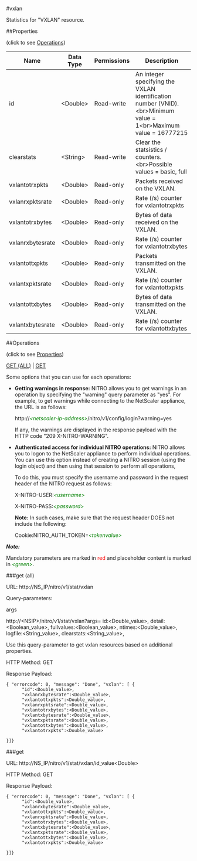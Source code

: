 #vxlan

Statistics for "VXLAN" resource.


##Properties 
<span>(click to see [Operations](#operations))</span>


<table><thead><tr><th>Name</th><th> Data Type</th><th> Permissions</th><th>Description</th></tr></thead><tbody><tr><td>id</td><td>&lt;Double></td><td>Read-write</td><td>An integer specifying the VXLAN identification number (VNID).&lt;br>Minimum value = 1&lt;br>Maximum value = 16777215</td><tr><tr><td>clearstats</td><td>&lt;String></td><td>Read-write</td><td>Clear the statsistics / counters.&lt;br>Possible values = basic, full</td><tr><tr><td>vxlantotrxpkts</td><td>&lt;Double></td><td>Read-only</td><td>Packets received on the VXLAN.</td><tr><tr><td>vxlanrxpktsrate</td><td>&lt;Double></td><td>Read-only</td><td>Rate (/s) counter for vxlantotrxpkts</td><tr><tr><td>vxlantotrxbytes</td><td>&lt;Double></td><td>Read-only</td><td>Bytes of data received on the VXLAN.</td><tr><tr><td>vxlanrxbytesrate</td><td>&lt;Double></td><td>Read-only</td><td>Rate (/s) counter for vxlantotrxbytes</td><tr><tr><td>vxlantottxpkts</td><td>&lt;Double></td><td>Read-only</td><td>Packets transmitted on the VXLAN.</td><tr><tr><td>vxlantxpktsrate</td><td>&lt;Double></td><td>Read-only</td><td>Rate (/s) counter for vxlantottxpkts</td><tr><tr><td>vxlantottxbytes</td><td>&lt;Double></td><td>Read-only</td><td>Bytes of data transmitted on the VXLAN.</td><tr><tr><td>vxlantxbytesrate</td><td>&lt;Double></td><td>Read-only</td><td>Rate (/s) counter for vxlantottxbytes</td><tr></tbody></table>
##Operations 
<span>(click to see [Properties](#properties))</span>


[GET (ALL)](#get-(all)) | [GET](#get)


Some options that you can use for each operations:
<ul><li><p><b>Getting warnings in response:</b> NITRO allows you to get warnings in an operation by specifying the "warning" query parameter as "yes". For example, to get warnings while connecting to the NetScaler appliance, the URL is as follows:</p><p>http://<span style="color:green;font-style:italic;">&lt;netscaler-ip-address&gt;</span>/nitro/v1/config/login?warning=yes</p><p>If any, the warnings are displayed in the response payload with the HTTP code "209 X-NITRO-WARNING".</p></li><li><p><b>Authenticated access for individual NITRO operations:</b> NITRO allows you to logon to the NetScaler appliance to perform individual operations. You can use this option instead of creating a NITRO session (using the login object) and then using that session to perform all operations,</p><p>To do this, you must specify the username and password in the request header of the NITRO request as follows:</p><p>X-NITRO-USER:<span style="color:green;font-style:italic;">&lt;username&gt;</span></p><p>X-NITRO-PASS:<span style="color:green;font-style:italic;">&lt;password&gt;</span></p><p><b>Note:</b> In such cases, make sure that the request header DOES not include the following:</p><p>Cookie:NITRO_AUTH_TOKEN=<span style="color:green;font-style:italic;">&lt;tokenvalue&gt;</span></p></li></ul>



***Note:*** 
Mandatory parameters are marked in <span style="color:#FF0000;">red</span> and placeholder content is marked in <span style="color:green;font-style:italic">&lt;green&gt;</span>.

###get (all)



URL: http://NS_IP/nitro/v1/stat/vxlan
Query-parameters:
args
http://&lt;NSIP&gt;/nitro/v1/stat/vxlan?args=      id:&lt;Double_value&gt;,      detail:&lt;Boolean_value&gt;,      fullvalues:&lt;Boolean_value&gt;,      ntimes:&lt;Double_value&gt;,      logfile:&lt;String_value&gt;,      clearstats:&lt;String_value&gt;,
Use this query-parameter to get vxlan resources based on additional properties.



HTTP Method: GET
Response Payload: ```{ "errorcode": 0, "message": "Done", "vxlan": [ {      "id":<Double_value>,      "vxlanrxbytesrate":<Double_value>,      "vxlantottxpkts":<Double_value>,      "vxlanrxpktsrate":<Double_value>,      "vxlantotrxbytes":<Double_value>,      "vxlantxbytesrate":<Double_value>,      "vxlantxpktsrate":<Double_value>,      "vxlantottxbytes":<Double_value>,      "vxlantotrxpkts":<Double_value>}]}```



###get



URL: http://NS_IP/nitro/v1/stat/vxlan/id_value&lt;Double&gt;
HTTP Method: GET
Response Payload: ```{ "errorcode": 0, "message": "Done", "vxlan": [ {      "id":<Double_value>,      "vxlanrxbytesrate":<Double_value>,      "vxlantottxpkts":<Double_value>,      "vxlanrxpktsrate":<Double_value>,      "vxlantotrxbytes":<Double_value>,      "vxlantxbytesrate":<Double_value>,      "vxlantxpktsrate":<Double_value>,      "vxlantottxbytes":<Double_value>,      "vxlantotrxpkts":<Double_value>}]}```



